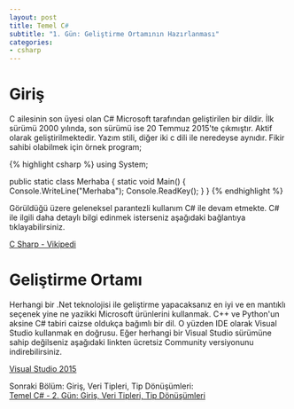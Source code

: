 ```yaml
---
layout: post
title: Temel C#
subtitle: "1. Gün: Geliştirme Ortamının Hazırlanması"
categories:
- csharp
---
```


# **Giriş**  
C ailesinin son üyesi olan C# Microsoft tarafından geliştirilen bir dildir. İlk sürümü 2000 yılında, son sürümü ise 20 Temmuz 2015'te çıkmıştır. Aktif olarak geliştirilmektedir. Yazım stili, diğer iki c dili ile neredeyse aynıdır. Fikir sahibi olabilmek için örnek program;  

{% highlight csharp %}
using System;

public static class Merhaba
{
	static void Main()
	{
	  Console.WriteLine("Merhaba");
	  Console.ReadKey();
	}
}
{% endhighlight %}    

Görüldüğü üzere geleneksel parantezli kullanım C# ile devam etmekte. C# ile ilgili daha detaylı bilgi edinmek isterseniz aşağıdaki bağlantıya tıklayabilirsiniz.  

[C Sharp - Vikipedi][Vikipedi]  

# **Geliştirme Ortamı**
Herhangi bir .Net teknolojisi ile geliştirme yapacaksanız en iyi ve en mantıklı seçenek yine ne yazikki Microsoft ürünlerini kullanmak. C++ ve Python'un aksine C# tabiri caizse oldukça bağımlı bir dil. O yüzden IDE olarak Visual Studio kullanmak en doğrusu. Eğer herhangi bir Visual Studio sürümüne sahip değilseniz aşağıdaki linkten ücretsiz Community versiyonunu indirebilirsiniz.  

[Visual Studio 2015][VS2015]  

Sonraki Bölüm: Giriş, Veri Tipleri, Tip Dönüşümleri:  
[Temel C# - 2. Gün: Giriş, Veri Tipleri, Tip Dönüşümleri][1]  

[1]: /csharp/2015/10/18/temel-csharp-ikinci-gun-giris-veri-tipleri-tip-donusumleri.html

[VS2015]: https://www.visualstudio.com/tr-tr/downloads/download-visual-studio-vs.aspx
[Vikipedi]: https://tr.wikipedia.org/wiki/C_Sharp
